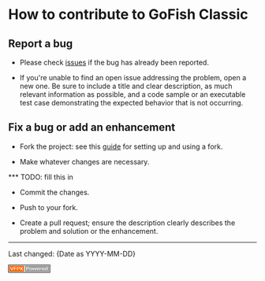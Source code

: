 # How to contribute to GoFish Classic

## Report a bug

- Please check [issues](https://github.com/VFPX/GoFishClassic/issues) if the bug has already been reported.

- If you're unable to find an open issue addressing the problem, open a new one. Be sure to include a title and clear description, as much relevant information as possible, and a code sample or an executable test case demonstrating the expected behavior that is not occurring.

## Fix a bug or add an enhancement

- Fork the project: see this [guide](https://www.dataschool.io/how-to-contribute-on-github/) for setting up and using a fork.

- Make whatever changes are necessary.

*** TODO: fill this in

- Commit the changes.

- Push to your fork.

- Create a pull request; ensure the description clearly describes the problem and solution or the enhancement.

----
Last changed: {Date as YYYY-MM-DD}

![](../images/vfpxpoweredby_alternative.gif)